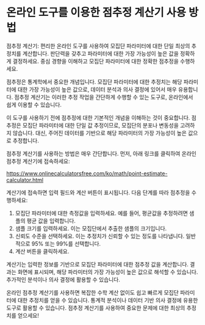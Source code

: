 온라인 도구를 이용한 점추정 계산기 사용 방법
=========================

점추정 계산기: 편리한 온라인 도구를 사용하여 모집단 파라미터에 대한 단일 최상의 추정치를 계산합니다. 판단력을 갖추고 파라미터에 대한 가장 가능성이 높은 값을 정확하게 결정하세요. 중심 경향을 이해하고 모집단 파라미터에 대한 정확한 점추정을 수행하세요.

점추정은 통계학에서 중요한 개념입니다. 모집단 파라미터에 대한 추정치는 해당 파라미터에 대한 가장 가능성이 높은 값으로, 데이터 분석과 의사 결정에 있어서 매우 유용합니다. 점추정 계산기는 이러한 추정 작업을 간단하게 수행할 수 있는 도구로, 온라인에서 쉽게 이용할 수 있습니다.

이 도구를 사용하기 전에 점추정에 대한 기본적인 개념을 이해하는 것이 중요합니다. 점추정은 모집단 파라미터에 대한 단일 값 추정이므로, 모집단의 분포나 변동성을 고려하지 않습니다. 대신, 주어진 데이터를 기반으로 해당 파라미터의 가장 가능성이 높은 값으로 추정합니다.

점추정 계산기를 사용하는 방법은 매우 간단합니다. 먼저, 아래 링크를 클릭하여 온라인 점추정 계산기에 접속하세요:

<https://www.onlinecalculatorsfree.com/ko/math/point-estimate-calculator.html>

계산기에 접속하면 입력 필드와 계산 버튼이 표시됩니다. 다음 단계를 따라 점추정을 수행하세요:

1. 모집단 파라미터에 대한 측정값을 입력하세요. 예를 들어, 평균값을 추정하려면 샘플의 평균 값을 입력합니다.
2. 샘플 크기를 입력하세요. 이는 모집단에서 추출한 샘플의 크기입니다.
3. 신뢰도 수준을 선택하세요. 이는 추정치가 신뢰할 수 있는 정도를 나타냅니다. 일반적으로 95% 또는 99%를 선택합니다.
4. 계산 버튼을 클릭하세요.

계산기는 입력한 정보를 기반으로 모집단 파라미터에 대한 점추정 값을 계산합니다. 결과는 화면에 표시되며, 해당 파라미터의 가장 가능성이 높은 값으로 해석할 수 있습니다. 추가적인 분석이나 의사 결정에 활용할 수 있습니다.

온라인 점추정 계산기를 사용하면 복잡한 수학 계산 없이도 쉽고 빠르게 모집단 파라미터에 대한 추정치를 얻을 수 있습니다. 통계적 분석이나 데이터 기반 의사 결정에 유용한 도구로 활용할 수 있습니다. 점추정 계산기를 사용하여 중요한 문제에 대한 최상의 추정치를 얻으세요!